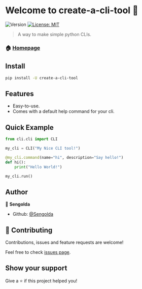 # Welcome to create-a-cli-tool 👋
![Version](https://img.shields.io/badge/version-0.1.2-blue.svg?cacheSeconds=2592000)
[![License: MIT](https://img.shields.io/badge/License-MIT-yellow.svg)](#)

> A way to make simple python CLIs.

### 🏠 [Homepage](https://github.com/Sengolda/create-a-cli-tool)

## Install

```sh
pip install -U create-a-cli-tool
```

## Features
* Easy-to-use.
* Comes with a default help command for your cli.

## Quick Example
```py
from cli.cli import CLI

my_cli = CLI("My Nice CLI tool!")

@my_cli.command(name="hi", description="Say hello!")
def hi():
    print("Hello World!")

my_cli.run()
```

## Author

👤 **Sengolda**

* Github: [@Sengolda](https://github.com/Sengolda)

## 🤝 Contributing

Contributions, issues and feature requests are welcome!

Feel free to check [issues page](https://github.com/Sengolda/create-a-cli-tool/issues). 

## Show your support

Give a ⭐️ if this project helped you!